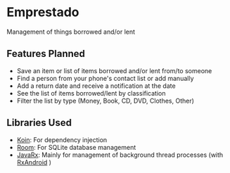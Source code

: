 # Emprestado
Management of things borrowed and/or lent

## Features Planned
- Save an item or list of items borrowed and/or lent from/to someone
- Find a person from your phone's contact list or add manually
- Add a return date and receive a notification at the date
- See the list of items borrowed/lent by classification
- Filter the list by type (Money, Book, CD, DVD, Clothes, Other)

## Libraries Used

- [Koin](https://github.com/InsertKoinIO/koin): For dependency injection
- [Room](https://developer.android.com/topic/libraries/architecture/room): For SQLite database management
- [JavaRx](https://github.com/ReactiveX/RxJava): Mainly for management of background thread processes (with [RxAndroid](https://github.com/ReactiveX/RxAndroid) )